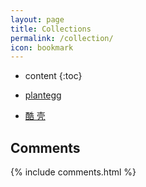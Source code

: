 ```yaml
---
layout: page
title: Collections
permalink: /collection/
icon: bookmark
---
```


* content
{:toc}

* [plantegg](https://plantegg.github.io/)

* [酷 壳](http://coolshell.cn/)

## Comments

{% include comments.html %}
